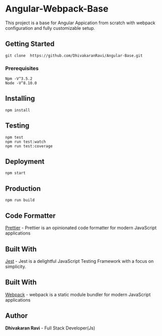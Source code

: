 # Angular-Webpack-Base

This project is a base for Angular Appication from scratch with webpack configuration and fully customizable setup.

## Getting Started

```
git clone  https://github.com/DhivakaranRavi/Angular-Base.git
```

### Prerequisites

```
Npm -V^3.5.2
Node -V^8.10.0
```

## Installing

```
npm install
```

## Testing

```
npm test
npm run test:watch
npm run test:coverage
```

## Deployment

```
npm start
```

## Production

```
npm run build
```

## Code Formatter

[Prettier](https://prettier.io/) - Prettier is an opinionated code formatter for modern JavaScript applications

## Built With

[Jest](https://jestjs.io/) - Jest is a delightful JavaScript Testing Framework with a focus on simplicity.

## Built With

[Webpack](https://webpack.js.org/concepts/) - webpack is a static module bundler for modern JavaScript applications

## Author

**Dhivakaran Ravi** - Full Stack Developer(Js)
